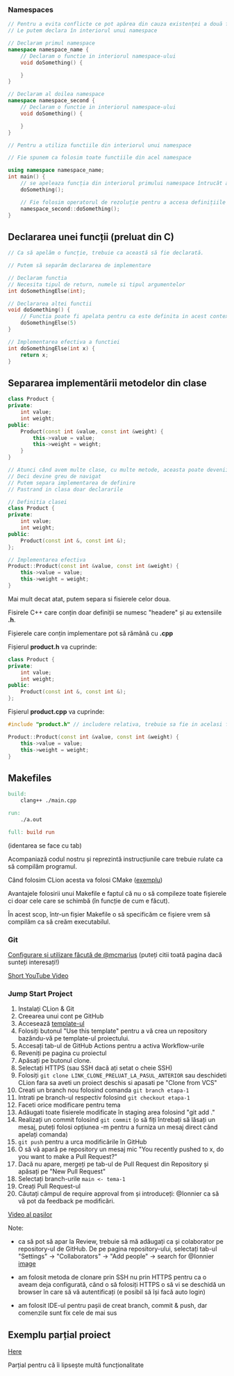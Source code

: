 ### Namespaces

```c++
// Pentru a evita conflicte ce pot apărea din cauza existenței a două funcții cu același nume și argumente
// Le putem declara în interiorul unui namespace

// Declaram primul namespace
namespace namespace_name {
    // Declaram o functie in interiorul namespace-ului
    void doSomething() {

    }
}

// Declaram al doilea namespace
namespace namespace_second {
    // Declaram o functie in interiorul namespace-ului
    void doSomething() {

    }
}

// Pentru a utiliza functiile din interiorul unui namespace

// Fie spunem ca folosim toate functiile din acel namespace

using namespace namespace_name;
int main() {
    // se apeleaza funcția din interiorul primului namespace întrucât asta am declarat
    doSomething();

    // Fie folosim operatorul de rezoluție pentru a accesa definițiile din interiorul namespace-ului
    namespace_second::doSomething();
}
```

## Declararea unei funcții (preluat din C)

```c++
// Ca să apelăm o funcție, trebuie ca această să fie declarată.

// Putem să separăm declararea de implementare

// Declaram functia
// Necesita tipul de return, numele si tipul argumentelor
int doSomethingElse(int);

// Declararea altei functii
void doSomething() {
    // Functia poate fi apelata pentru ca este definita in acest context
    doSomethingElse(5)
}

// Implementarea efectiva a functiei
int doSomethingElse(int x) {
    return x;
}

```



## Separarea implementării metodelor din clase

```c++
class Product {
private:
    int value;
    int weight;
public:
    Product(const int &value, const int &weight) {
        this->value = value;
        this->weight = weight;
    }
}

// Atunci când avem multe clase, cu multe metode, aceasta poate devenii destul de mare
// Deci devine greu de navigat
// Putem separa implementarea de definire
// Pastrand in clasa doar declararile
```

```c++
// Definitia clasei
class Product {
private:
    int value;
    int weight;
public:
    Product(const int &, const int &);
};

// Implementarea efectiva
Product::Product(const int &value, const int &weight) {
    this->value = value;
    this->weight = weight;
}
```

Mai mult decat atat, putem separa si fisierele celor doua.

Fisirele C++ care conțin doar definiții se numesc "headere" și au extensiile **.h**.

Fișierele care conțin implementare pot să rămână cu **.cpp**

Fișierul **product.h** va cuprinde:

```c++
class Product {
private:
    int value;
    int weight;
public:
    Product(const int &, const int &);
};
```

Fișierul **product.cpp** va cuprinde:

```c++
#include "product.h" // includere relativa, trebuie sa fie in acelasi folder

Product::Product(const int &value, const int &weight) {
    this->value = value;
    this->weight = weight;
}
```

## Makefiles

```makefile
build:
	clang++ ./main.cpp

run:
	./a.out

full: build run
``` 
(identarea se face cu tab)

Acompaniază codul nostru și reprezintă instrucțiunile care trebuie rulate ca să compilăm programul.

Când folosim CLion acesta va folosi CMake ([exemplu](../../labs/L02/example/CMakeLists.txt))

Avantajele folosirii unui Makefile e faptul că nu o să compileze toate fișierele ci doar cele care se schimbă (în funcție de cum e făcut).

În acest scop, într-un fișier Makefile o să specificăm ce fișiere vrem să compilăm ca să creăm executabilul.

### Git

[Configurare și utilizare făcută de @mcmarius](https://github.com/mcmarius/poo/tree/master/env#configurarea-%C8%99i-utilizarea-programului-git) (puteți citii toată pagina dacă sunteți interesați!)

[Short YouTube Video](https://www.youtube.com/watch?v=HkdAHXoRtos)

### Jump Start Project

1. Instalați CLion & Git
2. Creearea unui cont pe GitHub
3. Accesează [template-ul](https://github.com/Ionnier/oop-template)
4. Folosiți butonul "Use this template" pentru a vă crea un repository bazându-vă pe template-ul proiectului.
5. Accesați tab-ul de GitHub Actions pentru a activa Workflow-urile
6. Reveniți pe pagina cu proiectul
7. Apăsați pe butonul clone.
8. Selectați HTTPS (sau SSH dacă ați setat o cheie SSH)
9. Folosiți `git clone LINK_CLONE_PRELUAT_LA_PASUL_ANTERIOR` sau deschideti CLion fara sa aveti un proiect deschis si apasati pe "Clone from VCS"
10. Creati un branch nou folosind comanda `git branch etapa-1`
11. Intrati pe branch-ul respectiv folosind `git checkout etapa-1`
12. Faceti orice modificare pentru tema
13. Adăugati toate fisierele modificate în staging area folosind "git add ."
14. Realizați un commit folosind `git commit` (o să fiți întrebați să lăsați un mesaj, puteți folosi opțiunea -m pentru a furniza un mesaj direct când apelați comanda)
15. `git push` pentru a urca modificările în GitHub
16. O să vă apară pe repository un mesaj mic "You recently pushed to x, do you want to make a Pull Request?"
17. Dacă nu apare, mergeți pe tab-ul de Pull Request din Repository și apăsați pe "New Pull Request"
18. Selectați branch-urile `main <- tema-1`
19. Creați Pull Request-ul
20. Căutați câmpul de require approval from și introduceți: @Ionnier ca să vă pot da feedback pe modificări.

[Video al pașilor](https://unibucro0-my.sharepoint.com/:v:/g/personal/dragos_bahrim_s_unibuc_ro/EYCgC6ZD2ZhMiHXRGK8BbKcBP0cfHUwCiuBoSQ29wmVWyg?e=6gxeeF)

Note:

* ca să pot să apar la Review, trebuie să mă adăugați ca și colaborator pe repository-ul de GitHub. De pe pagina repository-ului, selectați tab-ul "Settings" -> "Collaborators" -> "Add people" -> search for @Ionnier [image](https://unibucro0-my.sharepoint.com/:i:/g/personal/dragos_bahrim_s_unibuc_ro/EX4VVllO0sVGufWCFlFl6gwBHAC_HvwP5BGwbhpgv560fQ?e=Nsfrpm)

* am folosit metoda de clonare prin SSH nu prin HTTPS pentru ca o aveam deja configurată, când o să folosiți HTTPS o să vi se deschidă un browser în care să vă autentificați (e posibil să își facă auto login)
* am folosit IDE-ul pentru pașii de creat branch, commit & push, dar comenzile sunt fix cele de mai sus 

## Exemplu parțial proiect

[Here](https://github.com/Ionnier/oop-template-t1)

Parțial pentru că îi lipsește multă funcționalitate
